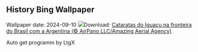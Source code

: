 ## History Bing Wallpaper
Wallpaper date: 2024-09-10
![](https://www.bing.com/th?id=OHR.IguazuRainbow_PT-BR7775661290_UHD.jpg&w=1000)Download: [Cataratas do Iguaçu na fronteira do Brasil com a Argentina (© AirPano LLC/Amazing Aerial Agency)](https://www.bing.com/th?id=OHR.IguazuRainbow_PT-BR7775661290_UHD.jpg)

Auto get programm by LtgX

